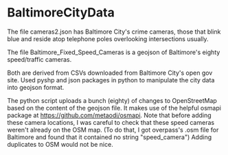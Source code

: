 BaltimoreCityData
=================

The file cameras2.json has Baltimore City's crime cameras, those that blink blue and reside atop telephone poles overlooking intersections usually. 

The file Baltimore_Fixed_Speed_Cameras is a geojson of Baltimore's eighty speed/traffic cameras. 

Both are derived from CSVs downloaded from Baltimore City's open gov site. Used pyshp and json packages in python to manipulate the city data into geojson format.

The python script uploads a bunch (eighty) of changes to OpenStreetMap based on the content of the geojson file. It makes use of the helpful osmapi package at https://github.com/metaodi/osmapi. Note that before adding these camera locations, I was careful to check that these speed cameras weren't already on the OSM map. (To do that, I got overpass's .osm file for Baltimore and found that it contained no string "speed_camera") Adding duplicates to OSM would not be nice.

